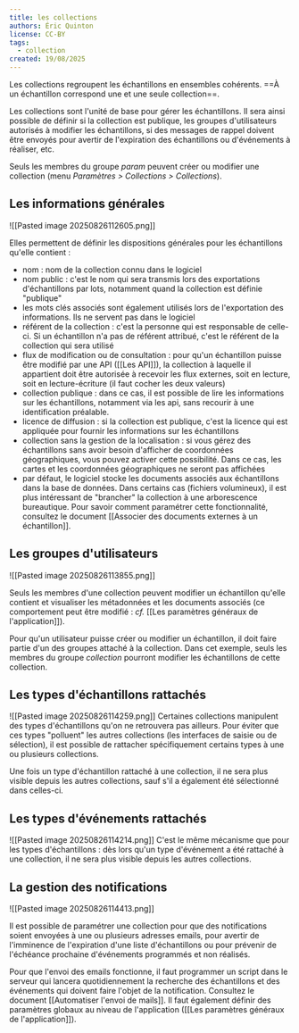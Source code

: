 ```yaml
---
title: les collections
authors: Éric Quinton
license: CC-BY
tags:
  - collection
created: 19/08/2025
---
```

Les collections regroupent les échantillons en ensembles cohérents. ==À un échantillon correspond une et une seule collection==.

Les collections sont l'unité de base pour gérer les échantillons. Il sera ainsi possible de définir si la collection est publique, les groupes d'utilisateurs autorisés à modifier les échantillons, si des messages de rappel doivent être envoyés pour avertir de l'expiration des échantillons ou d'événements à réaliser, etc.

Seuls les membres du groupe *param* peuvent créer ou modifier une collection (menu *Paramètres > Collections > Collections*).

## Les informations générales
![[Pasted image 20250826112605.png]]

Elles permettent de définir les dispositions générales pour les échantillons qu'elle contient :
- nom : nom de la collection connu dans le logiciel
- nom public : c'est le nom qui sera transmis lors des exportations d'échantillons par lots, notamment quand la collection est définie "publique"
- les mots clés associés sont également utilisés lors de l'exportation des informations. Ils ne servent pas dans le logiciel
- référent de la collection : c'est la personne qui est responsable de celle-ci. Si un échantillon n'a pas de référent attribué, c'est le référent de la collection qui sera utilisé
- flux de modification ou de consultation : pour qu'un échantillon puisse être modifié par une API ([[Les API]]), la collection à laquelle il appartient doit être autorisée à recevoir les flux externes, soit en lecture, soit en lecture-écriture (il faut cocher les deux valeurs)
- collection publique : dans ce cas, il est possible de lire les informations sur les échantillons, notamment via les api, sans recourir à une identification préalable.
- licence de diffusion : si la collection est publique, c'est la licence qui est appliquée pour fournir les informations sur les échantillons
- collection sans la gestion de la localisation : si vous gérez des échantillons sans avoir besoin d'afficher de coordonnées géographiques, vous pouvez activer cette possibilité. Dans ce cas, les cartes et les coordonnées géographiques ne seront pas affichées
- par défaut, le logiciel stocke les documents associés aux échantillons dans la base de données. Dans certains cas (fichiers volumineux), il est plus intéressant de "brancher" la collection à une arborescence bureautique. Pour savoir comment paramétrer cette fonctionnalité, consultez le document [[Associer des documents externes à un échantillon]].

## Les groupes d'utilisateurs

![[Pasted image 20250826113855.png]]

Seuls les membres d'une collection peuvent modifier un échantillon qu'elle contient et visualiser les métadonnées  et les documents associés (ce comportement peut être modifié : *cf.* [[Les paramètres généraux de l'application]]).

Pour qu'un utilisateur puisse créer ou modifier un échantillon, il doit faire partie d'un des groupes attaché à la collection. Dans cet exemple, seuls les membres du groupe *collection* pourront modifier les échantillons de cette collection.

## Les types d'échantillons rattachés
![[Pasted image 20250826114259.png]]
Certaines collections manipulent des types d'échantillons qu'on ne retrouvera pas ailleurs. Pour éviter que ces types "polluent" les autres collections (les interfaces de saisie ou de sélection), il est possible de rattacher spécifiquement certains types à une ou plusieurs collections.

Une fois un type d'échantillon rattaché à une collection, il ne sera plus visible depuis les autres collections, sauf s'il a également été sélectionné dans celles-ci.

## Les types d'événements rattachés

![[Pasted image 20250826114214.png]]
C'est le même mécanisme que pour les types d'échantillons : dès lors qu'un type d'événement a été rattaché à une collection, il ne sera plus visible depuis les autres collections.
## La gestion des notifications

![[Pasted image 20250826114413.png]]

Il est possible de paramétrer une collection pour que des notifications soient envoyées à une ou plusieurs adresses emails, pour avertir de l'imminence de l'expiration d'une liste d'échantillons ou pour prévenir de l'échéance prochaine d'événements programmés et non réalisés.

Pour que l'envoi des emails fonctionne, il faut programmer un script dans le serveur qui lancera quotidiennement la recherche des échantillons et des événements qui doivent faire l'objet de la notification. Consultez le document [[Automatiser l'envoi de mails]]. Il faut également définir des paramètres globaux au niveau de l'application ([[Les paramètres généraux de l'application]]).